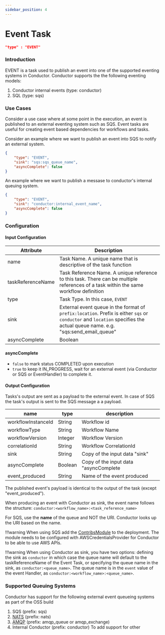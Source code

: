 ```yaml
---
sidebar_position: 4
---
```


# Event Task

```json
"type" : "EVENT"
```

### Introduction
EVENT is a task used to publish an event into one of the supported eventing systems in Conductor.
Conductor supports the the following eventing models:

1. Conductor internal events (type: conductor)
2. SQL (type: sqs)

### Use Cases 
Consider a use case where at some point in the execution, an event is published to an external eventing system such as SQS.
Event tasks are useful for creating event based dependencies for workflows and tasks.

Consider an example where we want to publish an event into SQS to notify an external system. 

```json
{
    "type": "EVENT",
    "sink": "sqs:sqs_queue_name",
    "asyncComplete": false
}
```

An example where we want to publish a messase to conductor's internal queuing system.
```json
{
    "type": "EVENT",
    "sink": "conductor:internal_event_name",
    "asyncComplete": false
}
```


### Configuration

#### Input Configuration

| Attribute         | Description                                                                                                                                                                 |
|-------------------|-----------------------------------------------------------------------------------------------------------------------------------------------------------------------------|
| name              | Task Name. A unique name that is descriptive of the task function                                                                                                           |
| taskReferenceName | Task Reference Name. A unique reference to this task. There can be multiple references of a task within the same workflow definition                                        |
| type              | Task Type. In this case, `EVENT`                                                                                                                                            |
| sink              | External event queue in the format of `prefix:location`.  Prefix is either `sqs` or `conductor` and `location` specifies the actual queue name. e.g. "sqs:send_email_queue" |
| asyncComplete     | Boolean                                                                                                                                                                     |

#### asyncComplete
* ```false``` to mark status COMPLETED upon execution 
* ```true``` to keep it IN_PROGRESS, wait for an external event (via Conductor or SQS or EventHandler) to complete it. 

#### Output Configuration
Tasks's output are sent as a payload to the external event. In case of SQS the task's output is sent to the SQS message a a payload.


| name               | type    | description                           |
|--------------------|---------|---------------------------------------|
| workflowInstanceId | String  | Workflow id                           |
| workflowType       | String  | Workflow Name                         | 
| workflowVersion    | Integer | Workflow Version                      |
| correlationId      | String  | Workflow CorrelationId                |
| sink               | String  | Copy of the input data "sink"         |
| asyncComplete      | Boolean | Copy of the input data "asyncComplete |
| event_produced     | String  | Name of the event produced            |

The published event's payload is identical to the output of the task (except "event_produced").


When producing an event with Conductor as sink, the event name follows the structure:
```conductor:<workflow_name>:<task_reference_name>```

For SQS, use the **name** of the queue and NOT the URI.  Conductor looks up the URI based on the name.

!!!warning
	When using SQS add the [ContribsModule](https://github.com/Netflix/conductor/blob/master/contribs/src/main/java/com/netflix/conductor/contribs/ContribsModule.java) to the deployment.  The module needs to be configured with AWSCredentialsProvider for Conductor to be able to use AWS APIs.


!!!warning
    When using Conductor as sink, you have two options: defining the sink as `conductor` in which case the queue name will default to the taskReferenceName of the Event Task, or specifying the queue name in the sink, as `conductor:<queue_name>`. The queue name is in the `event` value of the event Handler, as `conductor:<workflow_name>:<queue_name>`.


### Supported Queuing Systems
Conductor has support for the following external event queueing systems as part of the OSS build

1. SQS (prefix: sqs)
2. [NATS](https://github.com/Netflix/conductor/tree/main/contribs/src/main/java/com/netflix/conductor/contribs/queue/nats) (prefix: nats)
3. [AMQP](https://github.com/Netflix/conductor/tree/main/contribs/src/main/java/com/netflix/conductor/contribs/queue/amqp) (prefix: amqp_queue or amqp_exchange)
4. Internal Conductor (prefix: conductor) 
To add support for other 
